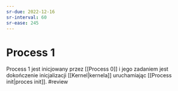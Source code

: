 ```yaml
---
sr-due: 2022-12-16
sr-interval: 60
sr-ease: 245
---
```


# Process 1
Process 1 jest inicjowany przez [[Process 0]] i jego zadaniem jest dokończenie inicjalizacji [[Kernel|kernela]] uruchamiając [[Process init|proces init]].
#review